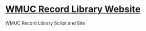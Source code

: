 # [WMUC Record Library Website](https://github.com/sethtrei/WMUC-Record-Library)
WMUC Record Library Script and Site
